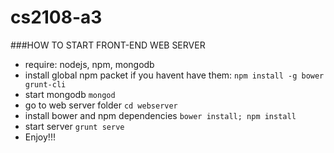 # cs2108-a3

###HOW TO START FRONT-END WEB SERVER
- require: nodejs, npm, mongodb
- install global npm packet if you havent have them: `npm install -g bower grunt-cli`
- start mongodb `mongod`
- go to web server folder `cd webserver`
- install bower and npm dependencies `bower install; npm install`
- start server `grunt serve`
- Enjoy!!!
